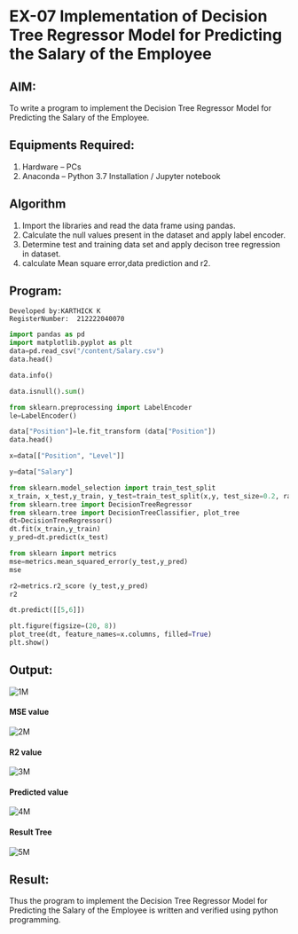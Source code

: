 # EX-07 Implementation of Decision Tree Regressor Model for Predicting the Salary of the Employee

## AIM:
To write a program to implement the Decision Tree Regressor Model for Predicting the Salary of the Employee.

## Equipments Required:
1. Hardware – PCs
2. Anaconda – Python 3.7 Installation / Jupyter notebook


## Algorithm
1. Import the libraries and read the data frame using pandas.
2. Calculate the null values present in the dataset and apply label encoder.
3. Determine test and training data set and apply decison tree regression in dataset.
4. calculate Mean square error,data prediction and r2.  

## Program:
```
Developed by:KARTHICK K
RegisterNumber:  212222040070
```
```py
import pandas as pd
import matplotlib.pyplot as plt
data=pd.read_csv("/content/Salary.csv")
data.head()

data.info()

data.isnull().sum()

from sklearn.preprocessing import LabelEncoder
le=LabelEncoder()

data["Position"]=le.fit_transform (data["Position"])
data.head()

x=data[["Position", "Level"]]

y=data["Salary"]

from sklearn.model_selection import train_test_split
x_train, x_test,y_train, y_test=train_test_split(x,y, test_size=0.2, random_state=2)
from sklearn.tree import DecisionTreeRegressor
from sklearn.tree import DecisionTreeClassifier, plot_tree
dt=DecisionTreeRegressor()
dt.fit(x_train,y_train)
y_pred=dt.predict(x_test)

from sklearn import metrics
mse=metrics.mean_squared_error(y_test,y_pred)
mse

r2=metrics.r2_score (y_test,y_pred)
r2

dt.predict([[5,6]])

plt.figure(figsize=(20, 8))
plot_tree(dt, feature_names=x.columns, filled=True)
plt.show()

```
## Output:
![1M](https://github.com/deepikasrinivasans/Implementation-of-Decision-Tree-Regressor-Model-for-Predicting-the-Salary-of-the-Employee/assets/119393935/eb753a19-dac5-4e7b-9a8d-2f2865aff93d)
#### MSE value
![2M](https://github.com/deepikasrinivasans/Implementation-of-Decision-Tree-Regressor-Model-for-Predicting-the-Salary-of-the-Employee/assets/119393935/96291726-5a85-4fb0-88e1-6a1b25f09c66)
#### R2 value
![3M](https://github.com/deepikasrinivasans/Implementation-of-Decision-Tree-Regressor-Model-for-Predicting-the-Salary-of-the-Employee/assets/119393935/e72f8432-4549-4d43-a57f-1a670814c228)
#### Predicted value
![4M](https://github.com/deepikasrinivasans/Implementation-of-Decision-Tree-Regressor-Model-for-Predicting-the-Salary-of-the-Employee/assets/119393935/5e68b7d3-4b1e-493b-afc1-bf1fa588bfa3)
#### Result Tree
![5M](https://github.com/deepikasrinivasans/Implementation-of-Decision-Tree-Regressor-Model-for-Predicting-the-Salary-of-the-Employee/assets/119393935/bdc2ec17-7cd4-4e86-b4fe-ac355afe160c)
## Result:
Thus the program to implement the Decision Tree Regressor Model for Predicting the Salary of the Employee is written and verified using python programming.
